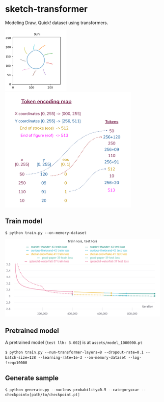 # sketch-transformer
Modeling Draw, Quick! dataset using transformers.

<img src="./assets/generated_sample.png" alt="drawing" width="200"/>
<img src="./assets/token_map.png" alt="drawing" width="410"/>

## Train model
    $ python train.py --on-memory-dataset

<img src="./assets/training_logs.png" alt="training logs"/>

## Pretrained model

A pretrained model (`test llh: 3.002`) is at `assets/model_1000000.pt`

`$ python train.py --num-transformer-layers=8 --dropout-rate=0.1 --batch-size=128 --learning-rate=1e-3 --on-memory-dataset --log-freq=10000`

## Generate sample

    $ python generate.py --nucleus-probability=0.5 --category=car --checkpoint=[path/to/checkpoint.pt]